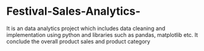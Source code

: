 # Festival-Sales-Analytics-
It is an data analytics project which includes data cleaning and implementation using python and libraries such as pandas, matplotlib etc.
It conclude the overall product sales and product category 

